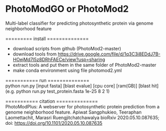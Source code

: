 # PhotoModGO or PhotoMod2
Multi-label classifier for predicting photosynthetic protein via genome neighborhood feature<br>

========= install ==============<br>
- download scripts from github (PhotoMod2-master)
- download tools from https://drive.google.com/file/d/1q3C3i8EDdJ7B-HOejMd7l5z8DRhFAECe/view?usp=sharing
- extract tools and put them in the same folder of PhotoMod2-master 
- make conda environment using file photomod2.yml

=========== run ==============<br>
python run.py [input fasta] [blast evalue] [cpu core] [ram(GB)] [blast hit] <br>
(e.g. python run.py test_protein.fasta 1e-25 8 2 1)

=========== citation ==============<br>
PhotoModPlus: A webserver for photosynthetic protein prediction from a genome neighborhood feature.
Apiwat Sangphukieo, Teeraphan Laomettachit, Marasri Ruengjitchatchawalya
bioRxiv 2020.05.10.087635; doi: https://doi.org/10.1101/2020.05.10.087635
